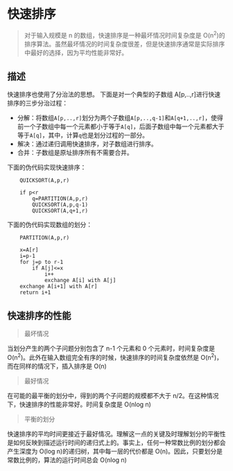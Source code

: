 # 快速排序

> 对于输入规模是 n 的数组，快速排序是一种最坏情况时间复杂度是 O(n<sup>2</sup>)的排序算法。虽然最坏情况的时间复杂度很差，但是快速排序通常是实际排序中最好的选择，因为平均性能非常好。

## 描述

快速排序也使用了分治法的思想。
下面是对一个典型的子数组 A[p,..,r]进行快速排序的三步分治过程：

- 分解：将数组`A[p,..,r]`划分为两个子数组`A[p,..,q-1]`和`A[q+1,..,r]`，使得前一个子数组中每一个元素都小于等于`A[q]`，后面子数组中每一个元素都大于等于`A[q]`，其中，计算`q`也是划分过程的一部分。
- 解决：通过递归调用快速排序，对子数组进行排序。
- 合并：子数组是原址排序所有不需要合并。

下面的伪代码实现快速排序：

```
    QUICKSORT(A,p,r)

    if p<r
    	q=PARTITION(A,p,r)
    	QUICKSORT(A,p,q-1)
    	QUICKSORT(A,q+1,r)
```

下面的伪代码实现数组的划分：

```
    PARTITION(A,p,r)

    x=A[r]
    i=p-1
    for j=p to r-1
    	if A[j]<=x
    		i++
    		exchange A[i] with A[j]
    exchange A[i+1] with A[r]
    return i+1
```

## 快速排序的性能

> 最坏情况

当划分产生的两个子问题分别包含了 n-1 个元素和 0 个元素时，时间复杂度是 O(n<sup>2</sup>)。此外在输入数组完全有序的时候，快速排序的时间复杂度依然是 O(n<sup>2</sup>)，而在同样的情况下，插入排序是 O(n)

> 最好情况

在可能的最平衡的划分中，得到的两个子问题的规模都不大于 n/2。在这种情况下，快速排序的性能非常好。时间复杂度是 O(nlog n)

> 平衡的划分

快速排序的平均时间更接近于最好情况。理解这一点的关键及时理解划分的平衡性是如何反映到描述运行时间的递归式上的。事实上，任何一种常数比例的划分都会产生深度为 O(log n)的递归树，其中每一层的代价都是 O(n)。因此，只要划分是常数比例的，算法的运行时间总会 O(nlog n)
